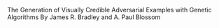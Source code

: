 The Generation of Visually Credible Adversarial Examples with Genetic Algorithms
By James R. Bradley and A. Paul Blossom
